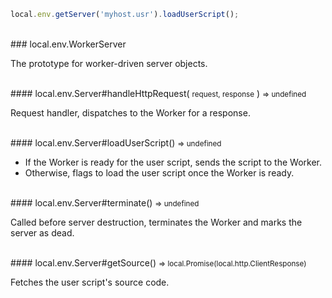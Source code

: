 ```javascript
local.env.getServer('myhost.usr').loadUserScript();
```

<br/>
### local.env.WorkerServer

The prototype for worker-driven server objects.

<br />
#### local.env.Server#handleHttpRequest( <small>request, response</small> ) <small>=> undefined</small>

Request handler, dispatches to the Worker for a response.

<br />
#### local.env.Server#loadUserScript() <small>=> undefined</small>

 - If the Worker is ready for the user script, sends the script to the Worker.
 - Otherwise, flags to load the user script once the Worker is ready.

<br />
#### local.env.Server#terminate() <small>=> undefined</small>

Called before server destruction, terminates the Worker and marks the server as dead.

<br />
#### local.env.Server#getSource() <small>=> local.Promise(local.http.ClientResponse)</small>

Fetches the user script's source code.